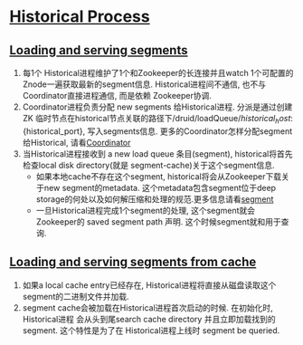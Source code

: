 # [Historical Process](https://druid.apache.org/docs/latest/design/historical.html)

## [Loading and serving segments](https://druid.apache.org/docs/latest/design/historical.html#loading-and-serving-segments)
 1. 每1个 Historical进程维护了1个和Zookeeper的长连接并且watch 1个可配置的Znode一遍获取最新的segment信息. Historical进程间不通信, 也不与Coordinator直接进程通信, 而是依赖 Zookeeper协调.
 2. Coordinator进程负责分配 new segments 给Historical进程. 分派是通过创建ZK 临时节点在historical节点关联的路径下/druid/loadQueue/${historical_host}:${historical_port}, 写入segments信息. 更多的Coordinator怎样分配segment给Historical, 请看[Coordinator](https://druid.apache.org/docs/latest/design/coordinator.html)
 3. 当Historical进程接收到 a new load queue 条目(segment), historical将首先检查local disk directory(就是 segment-cache)关于这个segment信息.
    - 如果本地cache不存在这个segment, historical将会从Zookeeper下载关于new segment的metadata. 这个metadata包含segment位于deep storage的何处以及如何解压缩和处理的规范.更多信息请看[segment](https://druid.apache.org/docs/latest/design/segments.html)
    - 一旦Historical进程完成1个segment的处理, 这个segment就会Zookeeper的 saved segment path 声明. 这个时候segment就和用于查询.
    
## [Loading and serving segments from cache](https://druid.apache.org/docs/latest/design/historical.html#loading-and-serving-segments-from-cache)
 1. 如果a local cache entry已经存在, Historical进程将直接从磁盘读取这个segment的二进制文件并加载.
 2. segment cache会被加载在Historical进程首次启动的时候. 在初始化时, Historical进程 会从头到尾search cache directory 并且立即加载找到的segment. 这个特性是为了在 Historical进程上线时 segment be queried.